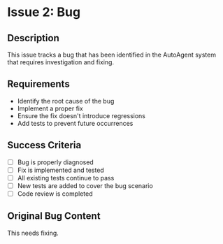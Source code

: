 # Issue 2: Bug

## Description
This issue tracks a bug that has been identified in the AutoAgent system that requires investigation and fixing.

## Requirements
- Identify the root cause of the bug
- Implement a proper fix
- Ensure the fix doesn't introduce regressions
- Add tests to prevent future occurrences

## Success Criteria
- [ ] Bug is properly diagnosed
- [ ] Fix is implemented and tested
- [ ] All existing tests continue to pass
- [ ] New tests are added to cover the bug scenario
- [ ] Code review is completed

## Original Bug Content
This needs fixing.
